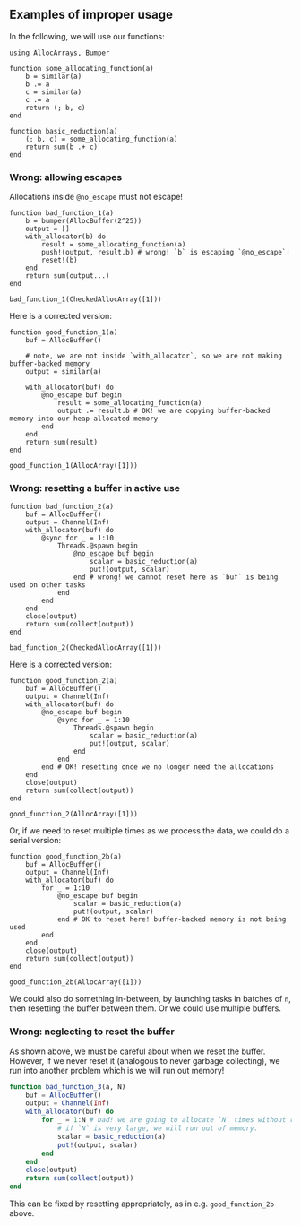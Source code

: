 
## Examples of improper usage

In the following, we will use our functions:

```@repl ex
using AllocArrays, Bumper

function some_allocating_function(a)
    b = similar(a)
    b .= a
    c = similar(a)
    c .= a
    return (; b, c)
end

function basic_reduction(a)
    (; b, c) = some_allocating_function(a)
    return sum(b .+ c)
end
```

### Wrong: allowing escapes

Allocations inside `@no_escape` must not escape!

```@repl ex
function bad_function_1(a)
    b = bumper(AllocBuffer(2^25))
    output = []
    with_allocator(b) do
        result = some_allocating_function(a)
        push!(output, result.b) # wrong! `b` is escaping `@no_escape`!
        reset!(b)
    end
    return sum(output...)
end

bad_function_1(CheckedAllocArray([1]))
```

Here is a corrected version:

```@repl ex
function good_function_1(a)
    buf = AllocBuffer()

    # note, we are not inside `with_allocator`, so we are not making buffer-backed memory
    output = similar(a)

    with_allocator(buf) do
        @no_escape buf begin
            result = some_allocating_function(a)
            output .= result.b # OK! we are copying buffer-backed memory into our heap-allocated memory
        end
    end
    return sum(result)
end

good_function_1(AllocArray([1]))

```

### Wrong: resetting a buffer in active use

```@repl ex
function bad_function_2(a)
    buf = AllocBuffer()
    output = Channel(Inf)
    with_allocator(buf) do
        @sync for _ = 1:10
            Threads.@spawn begin
                @no_escape buf begin
                    scalar = basic_reduction(a)
                    put!(output, scalar)
                end # wrong! we cannot reset here as `buf` is being used on other tasks
            end
        end
    end
    close(output)
    return sum(collect(output))
end

bad_function_2(CheckedAllocArray([1]))
```

Here is a corrected version:

```@repl ex
function good_function_2(a)
    buf = AllocBuffer()
    output = Channel(Inf)
    with_allocator(buf) do
        @no_escape buf begin
            @sync for _ = 1:10
                Threads.@spawn begin
                    scalar = basic_reduction(a)
                    put!(output, scalar)
                end
            end
        end # OK! resetting once we no longer need the allocations
    end
    close(output)
    return sum(collect(output))
end

good_function_2(AllocArray([1]))
```

Or, if we need to reset multiple times as we process the data, we could do a serial version:

```@repl ex
function good_function_2b(a)
    buf = AllocBuffer()
    output = Channel(Inf)
    with_allocator(buf) do
        for _ = 1:10
            @no_escape buf begin
                scalar = basic_reduction(a)
                put!(output, scalar)
            end # OK to reset here! buffer-backed memory is not being used
        end
    end
    close(output)
    return sum(collect(output))
end

good_function_2b(AllocArray([1]))
```

We could also do something in-between, by launching tasks in batches of `n`, then resetting the buffer between them. Or we could use multiple buffers.

### Wrong: neglecting to reset the buffer

As shown above, we must be careful about when we reset the buffer. However, if we never reset it (analogous to never garbage collecting), we run into another problem which is we will run out memory!

```julia
function bad_function_3(a, N)
    buf = AllocBuffer()
    output = Channel(Inf)
    with_allocator(buf) do
        for _ = 1:N # bad! we are going to allocate `N` times without resetting!
            # if `N` is very large, we will run out of memory.
            scalar = basic_reduction(a)
            put!(output, scalar)
        end
    end
    close(output)
    return sum(collect(output))
end
```

This can be fixed by resetting appropriately, as in e.g. `good_function_2b` above.
